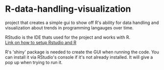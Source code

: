# R-data-handling-visualization

project that creates a simple gui to show off R's ability for data handling and visualization about trends in programming langauges over time.  

RStudio is the IDE thats used for the project and works with R.  
[Link on how to setup Rstudio and R](https://posit.co/download/rstudio-desktop/)  

  
R's 'shiny' package is needed to create the GUI when running the code. You can install it via RStudio's console if it's not already installed. It will give a pop up when trying to run it.